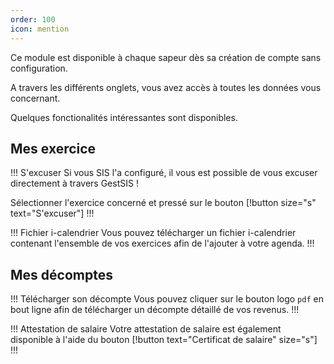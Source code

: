 ```yaml
---
order: 100
icon: mention
---
```


Ce module est disponible à chaque sapeur dès sa création de compte sans configuration.

A travers les différents onglets, vous avez accès à toutes les données vous concernant.

Quelques fonctionalités intéressantes sont disponibles.

## Mes exercice

!!! S'excuser
Si vous SIS l'a configuré, il vous est possible de vous excuser directement à travers GestSIS !

Sélectionner l'exercice concerné et pressé sur le bouton [!button size="s" text="S'excuser"]
!!!

!!! Fichier i-calendrier
Vous pouvez télécharger un fichier i-calendrier contenant l'ensemble de vos exercices afin de l'ajouter à votre agenda.
!!!

## Mes décomptes

!!! Télécharger son décompte
Vous pouvez cliquer sur le bouton logo `pdf` en bout ligne afin de télécharger un décompte détaillé de vos revenus.
!!!

!!! Attestation de salaire
Votre attestation de salaire est également disponible à l'aide du bouton [!button text="Certificat de salaire" size="s"]
!!!
